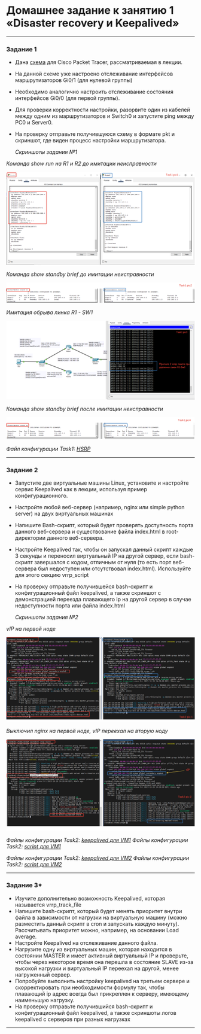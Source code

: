 # Домашнее задание к занятию 1 «Disaster recovery и Keepalived»

 ---

### Задание 1

- Дана [схема](1/hsrp_advanced.pkt) для Cisco Packet Tracer, рассматриваемая в лекции.
- На данной схеме уже настроено отслеживание интерфейсов маршрутизаторов Gi0/1 (для нулевой группы)
- Необходимо аналогично настроить отслеживание состояния интерфейсов Gi0/0 (для первой группы).
- Для проверки корректности настройки, разорвите один из кабелей между одним из маршрутизаторов и Switch0 и запустите ping между PC0 и Server0.
- На проверку отправьте получившуюся схему в формате pkt и скриншот, где виден процесс настройки маршрутизатора.


  *Скриншоты задания №1*

*Команда show run на R1 и R2 до имитации неисправности*
  
![Commit Task1](https://github.com/AndrewZnamenskiy/Keepalived/blob/main/img/task1p1.png)

*Команда show standby brief до имитации неисправности*

![Commit Task1](https://github.com/AndrewZnamenskiy/Keepalived/blob/main/img/task1p2.png)

*Имитация обрыва линка R1 - SW1*

![Commit Task1](https://github.com/AndrewZnamenskiy/Keepalived/blob/main/img/task1p3.png)

*Команда show standby brief после имитации неисправности*

![Commit Task1](https://github.com/AndrewZnamenskiy/Keepalived/blob/main/img/task1p4.png)


*Файл конфигурации Task1: [HSRP](task1-cfg/hsrp_advanced_new.pkt)*

 ---

### Задание 2

- Запустите две виртуальные машины Linux, установите и настройте сервис Keepalived как в лекции, используя пример конфигурационного.
- Настройте любой веб-сервер (например, nginx или simple python server) на двух виртуальных машинах
- Напишите Bash-скрипт, который будет проверять доступность порта данного веб-сервера и существование файла index.html в root-директории данного веб-сервера.
- Настройте Keepalived так, чтобы он запускал данный скрипт каждые 3 секунды и переносил виртуальный IP на другой сервер, если bash-скрипт завершался с кодом, отличным от нуля (то есть порт веб-сервера был недоступен или отсутствовал index.html). Используйте для этого секцию vrrp_script
- На проверку отправьте получившейся bash-скрипт и конфигурационный файл keepalived, а также скриншот с демонстрацией переезда плавающего ip на другой сервер в случае недоступности порта или файла index.html


  *Скриншоты задания №2*

*vIP на первой ноде*

![Commit Task2](https://github.com/AndrewZnamenskiy/Keepalived/blob/main/img/task2p1.png)

*Выключил nginx на первой ноде, vIP переехал на вторую ноду*

![Commit Task2](https://github.com/AndrewZnamenskiy/Keepalived/blob/main/img/task2p2.png)


*Файлы конфигурации Task2: [keepalived для VM1](task2-cfg/keepalived_vm1/keepalived.conf)*
*Файлы конфигурации Task2: [script для VM1](task2-cfg/keepalived_vm1/check_conditions.sh)*

*Файлы конфигурации Task2: [keepalived для VM2](task2-cfg/keepalived_vm2/keepalived.conf)*
*Файлы конфигурации Task2: [script для VM2](task2-cfg/keepalived_vm2/check_conditions.sh)*


 ---

### Задание 3*
- Изучите дополнительно возможность Keepalived, которая называется vrrp_track_file
- Напишите bash-скрипт, который будет менять приоритет внутри файла в зависимости от нагрузки на виртуальную машину (можно разместить данный скрипт в cron и запускать каждую минуту). Рассчитывать приоритет можно, например, на основании Load average.
- Настройте Keepalived на отслеживание данного файла.
- Нагрузите одну из виртуальных машин, которая находится в состоянии MASTER и имеет активный виртуальный IP и проверьте, чтобы через некоторое время она перешла в состояние SLAVE из-за высокой нагрузки и виртуальный IP переехал на другой, менее нагруженный сервер.
- Попробуйте выполнить настройку keepalived на третьем сервере и скорректировать при необходимости формулу так, чтобы плавающий ip адрес всегда был прикреплен к серверу, имеющему наименьшую нагрузку.
- На проверку отправьте получившийся bash-скрипт и конфигурационный файл keepalived, а также скриншоты логов keepalived с серверов при разных нагрузках


------
